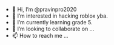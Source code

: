 - 👋 Hi, I’m @pravinpro2020
- 👀 I’m interested in hacking roblox yba. 
- 🌱 I’m currently learning grade 5.
- 💞️ I’m looking to collaborate on ...
- 📫 How to reach me ...


<!---
pravinpro2020/pravinpro2020 is a ✨ special ✨ repository because its `README.md` (this file) appears on your GitHub profile.
You can click the Preview link to take a look at your changes.
--->
